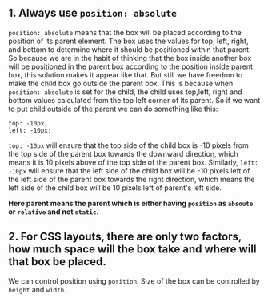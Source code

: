 
## 1. Always use `position: absolute`

`position: absolute` means that the box will be placed according to the position of its parent element. The box uses the values for top, left, right, and bottom to determine where it should be positioned within that parent.
So because we are in the habit of thinking that the box inside another box will be positioned in the parent box according to the position inside parent box, this solution makes it appear like that. But still we have freedom to make the child box go outside the parent box. This is because when `position: absolute` is set for the child, the child uses top,left, right and bottom values calculated from the top left corner of its parent. So if we want to put child outside of the parent we can do something like this: 
```
top: -10px;
left: -10px;
```

`top: -10px` will ensure that the top side of the child box is -10 pixels from the top side of the parent box towards the downward direction, which means it is 10 pixels above of the top side of the parent box. Similarly, `left: -10px` will ensure that the left side of the child box will be -10 pixels left of the left side of the parent box towards the right direction, which means the left side of the child box will be 10 pixels left of parent's left side.

**Here parent means the parent which is either having `position` as `absoute` or `relative` and not `static`.**


## 2. For CSS layouts, there are only two factors, how much space will the box take and where will that box be placed.

We can control position using `position`. Size of the box can be controlled by `height` and `width`. 


